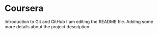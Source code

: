 # Coursera
Introduction to Git and GitHub
I am editing the README file. Adding some more details about the project description.

